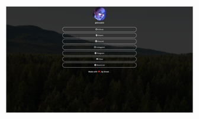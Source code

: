 ![miniatura-linktree](https://raw.githubusercontent.com/SinedGG/Linktree/main/assets/miniatura-linktree.png)
